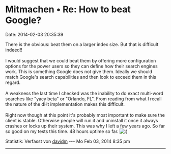 Mitmachen • Re: How to beat Google?
===================================

Date: 2014-02-03 20:35:39

There is the obvious: beat them on a larger index size. But that is
difficult indeed!!\
\
I would suggest that we could beat them by offering more configuration
options for the power users so they can define how their search engines
work. This is something Google does not give them. Ideally we should
match Google\'s search capabilities and then look to exceed them in this
regard.\
\
A weakness the last time I checked was the inability to do exact
multi-word searches like \"yacy beta\" or \"Orlando, FL\". From reading
from what I recall the nature of the dHt implementation makes this
difficult.\
\
Right now though at this point it\'s probably most important to make
sure the client is stable. Otherwise people will run it and uninstall it
once it always crashes or locks up their system. This was why I left a
few years ago. So far so good on my tests this time. 48 hours uptime so
far.
![:)](http://forum.yacy-websuche.de/images/smilies/icon_e_smile.gif "Smile")

Statistik: Verfasst von
[davidm](http://forum.yacy-websuche.de/memberlist.php?mode=viewprofile&u=9354)
--- Mo Feb 03, 2014 8:35 pm

------------------------------------------------------------------------
